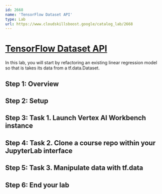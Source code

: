 ```yaml
---
id: 2668
name: 'TensorFlow Dataset API'
type: Lab
url: https://www.cloudskillsboost.google/catalog_lab/2668
---
```


# [TensorFlow Dataset API](https://www.cloudskillsboost.google/catalog_lab/2668)

In this lab, you will start by refactoring an existing linear regression model so that is takes its data from a tf.data.Dataset.

## Step 1: Overview

## Step 2: Setup

## Step 3: Task 1. Launch Vertex AI Workbench instance

## Step 4: Task 2. Clone a course repo within your JupyterLab interface

## Step 5: Task 3. Manipulate data with tf.data

## Step 6: End your lab
